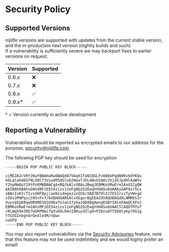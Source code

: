 # Security Policy

## Supported Versions

nijilife versions are supported with updates from the current stable version, and the in-production next version (nightly builds and such)  
If a vulnerability is sufficiently severe we may backport fixes to earlier versions on request.

| Version | Supported          |
| ------- | ------------------ |
| 0.6.x   | :x:                |
| 0.7.x   | :x:                |
| 0.8.x   | :white_check_mark: |
| 0.9.x*  | :white_check_mark: |

\* = Version currently in active development

## Reporting a Vulnerability

Vulnerabilies should be reported as encrypted emails to our address for the purpose, security@nijilife.com

The following PGP key should be used for encryption
```
-----BEGIN PGP PUBLIC KEY BLOCK-----
 
xjMEZAJcVRYJKwYBBAHaRw8BAQdA7VAqX1faN1QGLFv08bbPqQN9Rv9dYKQu
hmLqtakmEGfNLXNlY3VyaXR5QGlub2NoaTJkLmNvbSA8c2VjdXJpdHlAaW5v
Y2hpMmQuY29tPsKMBBAWCgA+BQJkAlxVBAsJBwgJEBMKoVRwErm1AxUICgQW
AAIBAhkBAhsDAh4BFiEES4zizv11eFgNQ2b2EwqhVHASubUAAKyGAP4xr5Cx
sBAnIxKYcTIvsXHFBpjlaeNisdegezinIE6/XAD7BTOlXJ7E51rvzTyVW+gd
sIDv2PNPqsiS9S+Fn7/6UQHOOARkAlxVEgorBgEEAZdVAQUBAQdALNMMkSZr
VuyvQIpK0qwbROME5Q16O6a7eJan17yhazQDAQgHwngEGBYIACoFAmQCXFUJ
EBMKoVRwErm1AhsMFiEES4zizv11eFgNQ2b2EwqhVHASubUAAC5lAQDfM7oT
rRLWq5943RE7wORPMmi7qVvbOLR4sI0KuydZlgD+PZ0zu8Yf5D8tyKplRS1g
YTGSGInbgh4rQnXle4M/nQw=
=xGFO
-----END PGP PUBLIC KEY BLOCK-----
```

You may also report vulnerabilties via the [Security Advisories](https://github.com/nijigenerate/nijilife/security/advisories/new) feature, note that this feature may not be used indefinitely and we would highly prefer an email!
